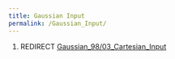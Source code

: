 ```yaml
---
title: Gaussian Input
permalink: /Gaussian_Input/
---
```


1.  REDIRECT [Gaussian_98/03_Cartesian_Input](/Gaussian_98/03_Cartesian_Input "wikilink")
